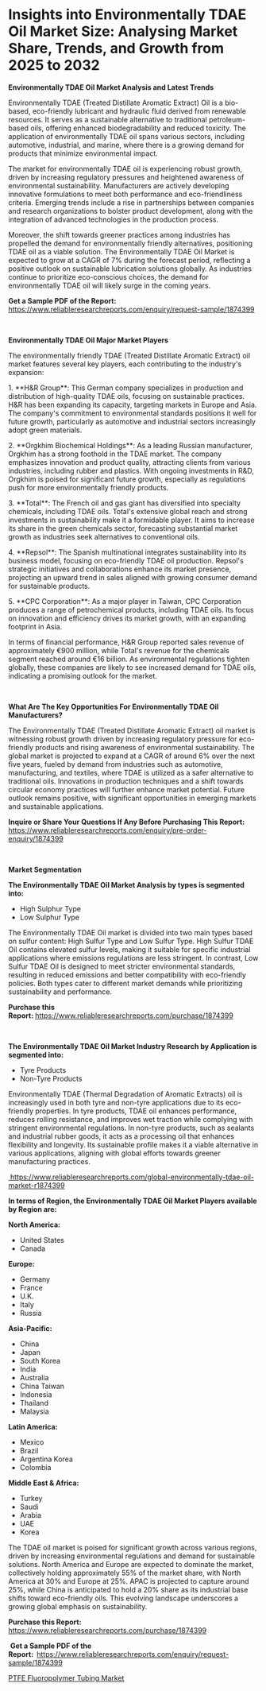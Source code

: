 <p><h1>Insights into Environmentally TDAE Oil Market Size: Analysing Market Share, Trends, and Growth from 2025 to 2032</h1></p><p><strong>Environmentally TDAE Oil Market Analysis and Latest Trends</strong></p>
<p><p>Environmentally TDAE (Treated Distillate Aromatic Extract) Oil is a bio-based, eco-friendly lubricant and hydraulic fluid derived from renewable resources. It serves as a sustainable alternative to traditional petroleum-based oils, offering enhanced biodegradability and reduced toxicity. The application of environmentally TDAE oil spans various sectors, including automotive, industrial, and marine, where there is a growing demand for products that minimize environmental impact.</p><p>The market for environmentally TDAE oil is experiencing robust growth, driven by increasing regulatory pressures and heightened awareness of environmental sustainability. Manufacturers are actively developing innovative formulations to meet both performance and eco-friendliness criteria. Emerging trends include a rise in partnerships between companies and research organizations to bolster product development, along with the integration of advanced technologies in the production process. </p><p>Moreover, the shift towards greener practices among industries has propelled the demand for environmentally friendly alternatives, positioning TDAE oil as a viable solution. The Environmentally TDAE Oil Market is expected to grow at a CAGR of 7% during the forecast period, reflecting a positive outlook on sustainable lubrication solutions globally. As industries continue to prioritize eco-conscious choices, the demand for environmentally TDAE oil will likely surge in the coming years.</p></p>
<p><strong>Get a Sample PDF of the Report:&nbsp;</strong> <a href="https://www.reliableresearchreports.com/enquiry/request-sample/1874399?utm_campaign=2245&utm_medium=2&utm_source=Github&utm_content=ia&utm_term=03042025&utm_id=environmentally-tdae-oil">https://www.reliableresearchreports.com/enquiry/request-sample/1874399</a></p>
<p>&nbsp;</p>
<p><strong>Environmentally TDAE Oil Major Market Players</strong></p>
<p><p>The environmentally friendly TDAE (Treated Distillate Aromatic Extract) oil market features several key players, each contributing to the industry's expansion:</p><p>1. **H&R Group**: This German company specializes in production and distribution of high-quality TDAE oils, focusing on sustainable practices. H&R has been expanding its capacity, targeting markets in Europe and Asia. The company's commitment to environmental standards positions it well for future growth, particularly as automotive and industrial sectors increasingly adopt green materials.</p><p>2. **Orgkhim Biochemical Holdings**: As a leading Russian manufacturer, Orgkhim has a strong foothold in the TDAE market. The company emphasizes innovation and product quality, attracting clients from various industries, including rubber and plastics. With ongoing investments in R&D, Orgkhim is poised for significant future growth, especially as regulations push for more environmentally friendly products.</p><p>3. **Total**: The French oil and gas giant has diversified into specialty chemicals, including TDAE oils. Total's extensive global reach and strong investments in sustainability make it a formidable player. It aims to increase its share in the green chemicals sector, forecasting substantial market growth as industries seek alternatives to conventional oils.</p><p>4. **Repsol**: The Spanish multinational integrates sustainability into its business model, focusing on eco-friendly TDAE oil production. Repsol's strategic initiatives and collaborations enhance its market presence, projecting an upward trend in sales aligned with growing consumer demand for sustainable products.</p><p>5. **CPC Corporation**: As a major player in Taiwan, CPC Corporation produces a range of petrochemical products, including TDAE oils. Its focus on innovation and efficiency drives its market growth, with an expanding footprint in Asia.</p><p>In terms of financial performance, H&R Group reported sales revenue of approximately €900 million, while Total's revenue for the chemicals segment reached around €16 billion. As environmental regulations tighten globally, these companies are likely to see increased demand for TDAE oils, indicating a promising outlook for the market.</p></p>
<p>&nbsp;</p>
<p><strong>What Are The Key Opportunities For Environmentally TDAE Oil Manufacturers?</strong></p>
<p><p>The Environmentally TDAE (Treated Distillate Aromatic Extract) oil market is witnessing robust growth driven by increasing regulatory pressure for eco-friendly products and rising awareness of environmental sustainability. The global market is projected to expand at a CAGR of around 6% over the next five years, fueled by demand from industries such as automotive, manufacturing, and textiles, where TDAE is utilized as a safer alternative to traditional oils. Innovations in production techniques and a shift towards circular economy practices will further enhance market potential. Future outlook remains positive, with significant opportunities in emerging markets and sustainable applications.</p></p>
<p><strong>Inquire or Share Your Questions If Any Before Purchasing This Report:</strong> <a href="https://www.reliableresearchreports.com/enquiry/pre-order-enquiry/1874399?utm_campaign=2245&utm_medium=2&utm_source=Github&utm_content=ia&utm_term=03042025&utm_id=environmentally-tdae-oil">https://www.reliableresearchreports.com/enquiry/pre-order-enquiry/1874399</a></p>
<p>&nbsp;</p>
<p><strong>Market Segmentation</strong></p>
<p><strong>The Environmentally TDAE Oil Market Analysis by types is segmented into:</strong></p>
<p><ul><li>High Sulphur Type</li><li>Low Sulphur Type</li></ul></p>
<p><p>The Environmentally TDAE Oil market is divided into two main types based on sulfur content: High Sulfur Type and Low Sulfur Type. High Sulfur TDAE Oil contains elevated sulfur levels, making it suitable for specific industrial applications where emissions regulations are less stringent. In contrast, Low Sulfur TDAE Oil is designed to meet stricter environmental standards, resulting in reduced emissions and better compatibility with eco-friendly policies. Both types cater to different market demands while prioritizing sustainability and performance.</p></p>
<p><strong>Purchase this Report:&nbsp;</strong><a href="https://www.reliableresearchreports.com/purchase/1874399?utm_campaign=2245&utm_medium=2&utm_source=Github&utm_content=ia&utm_term=03042025&utm_id=environmentally-tdae-oil">https://www.reliableresearchreports.com/purchase/1874399</a></p>
<p>&nbsp;</p>
<p><strong>The Environmentally TDAE Oil Market Industry Research by Application is segmented into:</strong></p>
<p><ul><li>Tyre Products</li><li>Non-Tyre Products</li></ul></p>
<p><p>Environmentally TDAE (Thermal Degradation of Aromatic Extracts) oil is increasingly used in both tyre and non-tyre applications due to its eco-friendly properties. In tyre products, TDAE oil enhances performance, reduces rolling resistance, and improves wet traction while complying with stringent environmental regulations. In non-tyre products, such as sealants and industrial rubber goods, it acts as a processing oil that enhances flexibility and longevity. Its sustainable profile makes it a viable alternative in various applications, aligning with global efforts towards greener manufacturing practices.</p></p>
<p><a href="https://www.reliableresearchreports.com/global-environmentally-tdae-oil-market-r1874399?utm_campaign=2245&utm_medium=2&utm_source=Github&utm_content=ia&utm_term=03042025&utm_id=environmentally-tdae-oil">&nbsp;https://www.reliableresearchreports.com/global-environmentally-tdae-oil-market-r1874399</a></p>
<p><strong>In terms of Region, the Environmentally TDAE Oil Market Players available by Region are:</strong></p>
<p>
    <p> <strong> North America: </strong>
        <ul>
            <li>United States</li>
            <li>Canada</li>
        </ul>
        </p> 
    <p> <strong> Europe: </strong>
        <ul>
            <li>Germany</li>
            <li>France</li>
            <li>U.K.</li>
            <li>Italy</li>
            <li>Russia</li>
        </ul>
        </p> 
    <p> <strong> Asia-Pacific: </strong>
        <ul>
            <li>China</li>
            <li>Japan</li>
            <li>South Korea</li>
            <li>India</li>
            <li>Australia</li>
            <li>China Taiwan</li>
            <li>Indonesia</li>
            <li>Thailand</li>
            <li>Malaysia</li>
        </ul>
        </p> 
    <p> <strong> Latin America: </strong>
        <ul>
            <li>Mexico</li>
            <li>Brazil</li>
            <li>Argentina Korea</li>
            <li>Colombia</li>
        </ul>
        </p> 
    <p> <strong> Middle East & Africa: </strong>
        <ul>
            <li>Turkey</li>
            <li>Saudi</li>
            <li>Arabia</li>
            <li>UAE</li>
            <li>Korea</li>
        </ul>
    </p>
    </p>
<p><p>The TDAE oil market is poised for significant growth across various regions, driven by increasing environmental regulations and demand for sustainable solutions. North America and Europe are expected to dominate the market, collectively holding approximately 55% of the market share, with North America at 30% and Europe at 25%. APAC is projected to capture around 25%, while China is anticipated to hold a 20% share as its industrial base shifts toward eco-friendly oils. This evolving landscape underscores a growing global emphasis on sustainability.</p></p>
<p><strong>Purchase this Report: </strong><a href="https://www.reliableresearchreports.com/purchase/1874399?utm_campaign=2245&utm_medium=2&utm_source=Github&utm_content=ia&utm_term=03042025&utm_id=environmentally-tdae-oil">https://www.reliableresearchreports.com/purchase/1874399</a></p>
<p>&nbsp;<strong>Get a Sample PDF of the Report:&nbsp;&nbsp;</strong><a href="https://www.reliableresearchreports.com/enquiry/request-sample/1874399?utm_campaign=2245&utm_medium=2&utm_source=Github&utm_content=ia&utm_term=03042025&utm_id=environmentally-tdae-oil">https://www.reliableresearchreports.com/enquiry/request-sample/1874399</a></p>
<p><strong></strong></p>
<p><p><a href="https://github.com/LilianFaulkner65/Market-Research-Report-List-2/blob/main/ptfe-fluoropolymer-tubing-market.md?utm_campaign=2245&utm_medium=2&utm_source=Github&utm_content=ia&utm_term=03042025&utm_id=environmentally-tdae-oil">PTFE Fluoropolymer Tubing Market</a></p></p>